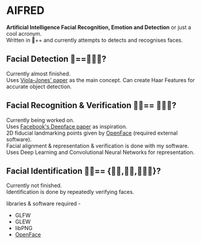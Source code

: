 # AIFRED
**Artificial Intelligence Facial Recognition, Emotion and Detection** or just a cool acronym.\
Written in 🌊++ and currently attempts to detects and recognises faces.

## Facial Detection   🌲==👱🏼‍♀️?

Currently almost finished.\
Uses [Viola-Jones' paper](https://www.cs.cmu.edu/~efros/courses/LBMV07/Papers/viola-cvpr-01.pdf) as the main concept. Can create Haar Features for accurate object detection.

## Facial Recognition & Verification   🧔🏽== 👱🏼‍♀️?

Currently being worked on.\
Uses [Facebook's Deepface paper](https://www.cs.toronto.edu/~ranzato/publications/taigman_cvpr14.pdf) as inspiration.\
2D fiducial landmarking points given by [OpenFace](https://github.com/TadasBaltrusaitis/OpenFace) (required external software).\
Facial alignment & representation & verification is done with my software.\
Uses Deep Learning and Convolutional Neural Networks for representation.

## Facial Identification 🧔🏽== {👩🏻,🧔🏽,👱🏼‍♀️}?

Currently not finished.\
Identification is done by repeatedly verifying faces.

libraries & software required -
* GLFW
* GLEW
* libPNG
* [OpenFace](https://github.com/TadasBaltrusaitis/OpenFace)
